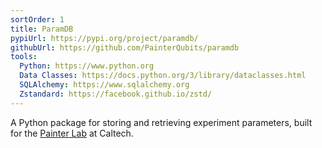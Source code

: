 ```yaml
---
sortOrder: 1
title: ParamDB
pypiUrl: https://pypi.org/project/paramdb/
githubUrl: https://github.com/PainterQubits/paramdb
tools:
  Python: https://www.python.org
  Data Classes: https://docs.python.org/3/library/dataclasses.html
  SQLAlchemy: https://www.sqlalchemy.org
  Zstandard: https://facebook.github.io/zstd/
---
```


A Python package for storing and retrieving experiment parameters, built for the
<a href="https://painterlab.caltech.edu" target="_blank">Painter Lab</a> at Caltech.
